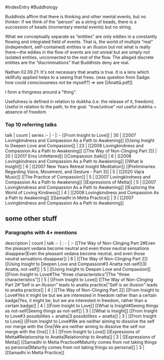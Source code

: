 #IndexEntry #Buddhology

Buddhists affirm that there is thinking and other mental events, but no thinker: if we think of the “person” as a string of beads, there is a succession of beads (momentary mental events) but no string.

What we conceptually separate as “entities” are only eddies in a constantly flowing and integrated field of events. That is, the world of multiple “real” (independent, self-contained) entities is an illusion but not what is really there—the eddies in the flow of events are not unreal but are simply not isolated entities, unconnected to the rest of the flow. The alleged discrete entities are the “discriminations” that Buddhists deny are real.

Nathan 02.09.21: It's not necessary that anatta is true. It is a lens which skillfully applied helps to a seeing that frees. (was question from Sadge: how could consciousness _not_ be myself?) => see [[Anattā.pdf]]

I form a thingness around a "thing".

Usefulness is defined in relation to dukkha (i.e. the release of it, freedom). Useful in relation to the path, to the goal.
"true/untrue" not useful
dukkha = absence of freedom

### Top 10 referring talks
talk | count | series
:- | - |: -
[[From Insight to Love]] | 30 | [[2007 Lovingkindness and Compassion As a Path to Awakening]]
[[Using Insight to Deepen Love and Compassion]] | 23 | [[2008 Lovingkindness and Compassion As a Path to Awakening]]
[[The Way of Non-Clinging Part 2]] | 20 | [[2017 Eros Unfettered]]
[[Compassion (talk)]] | 6 | [[2008 Lovingkindness and Compassion As a Path to Awakening]]
[[What is Insight]] | 6 | [[2007 New Years Retreat Insight Meditation]]
[[Preliminaries Regarding Voice, Movement, and Gesture - Part 3]] | 5 | [[2020 Vajra Music]]
[[The Practice of Compassion]] | 5 | [[2007 Lovingkindness and Compassion As a Path to Awakening]]
[[Expressions of Metta]] | 5 | [[2007 Lovingkindness and Compassion As a Path to Awakening]]
[[Exploring the World of Loving Kindness]] | 4 | [[2008 Lovingkindness and Compassion As a Path to Awakening]]
[[Samadhi in Metta Practice]] | 3 | [[2007 Lovingkindness and Compassion As a Path to Awakening]]

## some other stuff

### Paragraphs with 4+ mentions
description | count | talk
:- | : - | :-
[[The Way of Non-Clinging Part 2#Even the pleasant vedana become neutral and even those neutral sensations disappear\|Even the pleasant vedana become neutral, and even those neutral sensations disappear]] | 6 | [[The Way of Non-Clinging Part 2]]
[[Using Insight to Deepen Love and Compassion#3 Anatta not-self\|(3) Anatta, not-self]] | 5 | [[Using Insight to Deepen Love and Compassion]]
[[From Insight to Love#The "three characteristics"\|The "three characteristics"]] | 5 | [[From Insight to Love]]
[[The Way of Non-Clinging Part 2#"Self is an illusion" leads to anatta practice\|"Self is an illusion" leads to anatta practice]] | 4 | [[The Way of Non-Clinging Part 2]]
[[From Insight to Love#Yes it might be but we are interested in freedom rather than a certain badge\|Yes, it might be, but we are interested in freedom, rather than a certain badge]] | 4 | [[From Insight to Love]]
[[What is Insight#Seeing things as not-self\|Seeing things as not-self]] | 3 | [[What is Insight]]
[[From Insight to Love#3 possibilities + anatta\|3 possibilities + anatta]] | 3 | [[From Insight to Love]]
[[From Insight to Love#We are neither aiming to dissolve the self nor merge with the One\|We are neither aiming to dissolve the self nor merge with the One]] | 3 | [[From Insight to Love]]
[[Expressions of Metta#Relationship to Anatta\|Relationship to Anatta]] | 3 | [[Expressions of Metta]]
[[Samadhi in Metta Practice#Maturity comes from not taking things so personal\|Maturity comes from not taking things so personal]] | 3 | [[Samadhi in Metta Practice]]


